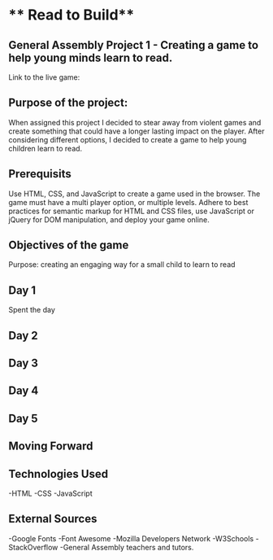 # ** Read to Build** 
## General Assembly Project 1 - Creating a game to help young minds learn to read. 

Link to the live game: 

## Purpose of the project:
When assigned this project I decided to stear away from violent games and create something that could have a longer lasting impact on the player. After considering different options, I decided to create a game to help young children learn to read.  

## Prerequisits 
Use HTML, CSS, and JavaScript to create a game used in the browser. The game must have a multi player option, or multiple levels. Adhere to best practices for semantic markup for HTML and CSS files, use JavaScript or jQuery for DOM manipulation, and deploy your game online. 

## Objectives of the game
Purpose: creating an engaging way for a small child to learn to read 

## Day 1 
Spent the day 


## Day 2

## Day 3 

## Day 4

## Day 5 

## Moving Forward 

## Technologies Used
-HTML
-CSS
-JavaScript 

## External Sources
-Google Fonts
-Font Awesome
-Mozilla Developers Network
-W3Schools
-StackOverflow
-General Assembly teachers and tutors. 








